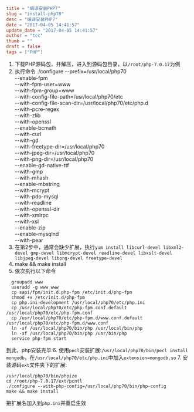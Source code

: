 ```toml
title = "编译安装PHP7"
slug = "install-php70"
desc = "编译安装PHP7"
date = "2017-04-05 14:41:57"
update_date = "2017-04-05 14:41:57"
author = "tcc"
thumb = ""
draft = false
tags = ["PHP"]
```
1. 下载PHP源码包，并解压，进入到源码包目录，以`/root/php-7.0.17`为例
2. 执行命令
    ./configure --prefix=/usr/local/php70 \
    --enable-fpm \
    --with-fpm-user=www \
    --with-fpm-group=www \
    --with-config-file-path=/usr/local/php70/etc \
    --with-config-file-scan-dir=/usr/local/php70/etc/php.d \
    --with-pcre-regex \
    --with-zlib \
    --with-openssl \
    --enable-bcmath \
    --with-curl \
    --with-gd \
    --with-freetype-dir=/usr/local/php70 \
    --with-jpeg-dir=/usr/local/php70 \
    --with-png-dir=/usr/local/php70 \
    --enable-gd-native-ttf \
    --with-gmp \
    --with-mhash \
    --enable-mbstring \
    --with-mcrypt \
    --with-pdo-mysql \
    --with-readline \
    --with-openssl-dir \
    --with-xmlrpc \
    --with-xsl \
    --enable-zip \
    --enable-mysqlnd \
    --with-pear
3. 在第2步中，通常会缺少扩展，执行`yum install libcurl-devel libxml2-devel gmp-devel libmcrypt-devel readline-devel libxslt-devel libjpeg-devel libpng-devel freetype-devel`
4. make && make install 
5. 依次执行以下命令
```
  groupadd www
  useradd -g www www
  cp sapi/fpm/init.d.php-fpm /etc/init.d/php-fpm
  chmod +x /etc/init.d/php-fpm
  cp php.ini-development /usr/local/php70/etc/php.ini
  cp /usr/local/php70/etc/php-fpm.conf.default /usr/local/php70/etc/php-fpm.conf
  cp /usr/local/php70/etc/php-fpm.d/www.conf.default /usr/local/php70/etc/php-fpm.d/www.conf
  ln -sf /usr/local/php70/bin/php /usr/local/bin/php
  ln -sf /usr/local/php70/bin/php /usr/bin/php
  service php-fpm start
```
  到此，php安装完毕
6. 使用`pecl`安装扩展:`/usr/local/php70/bin/pecl install mongodb`，在`/usr/local/php70/etc/php.ini`中加入`extension=mongodb.so`
7. 安装源码`ext`文件夹下的扩展:
```
/usr/local/php70/bin/phpize
cd /root/php-7.0.17/ext/pcntl
./configure --with-php-config=/usr/local/php70/bin/php-config
make && make install
```
把扩展名加入到`php.ini`并重启生效
